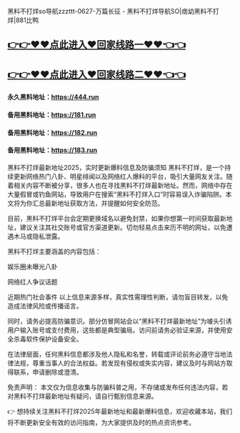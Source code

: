 黑料不打烊so导航zzzttt-0627-万篇长征 - 黑料不打烊导航SO|痞幼黑料不打烊|881比鸭

## [👉👉♥♥点此进入♥回家线路一♥♥👈👈](https://unpkg.com/182run/index.html)
## [👉👉♥♥点此进入♥回家线路二♥♥👈👈](https://unpkg.com/182-1run/index.html)

#### 永久黑料地址：https://444.run
#### 备用黑料地址：https://181.run
#### 备用黑料地址：https://182.run
#### 备用黑料地址：https://183.run

黑料不打烊最新地址2025，实时更新爆料信息及防骗须知
黑料不打烊，是一个持续更新网络热门八卦、明星绯闻以及网络红人爆料的平台，吸引大量网友关注。随着相关内容不断被分享，很多人也在寻找黑料不打烊最新地址。然而，网络中存在大量假冒或钓鱼网站，导致用户在搜索“黑料不打烊入口”时容易误入诈骗陷阱。本文将为你汇总最新地址获取方法，并提醒如何安全防范。

目前，黑料不打烊平台会定期更换域名以避免封禁，如果你想第一时间获取最新地址，建议关注其社交账号或官方渠道更新。切勿轻易点击来历不明的网址，以免遭遇木马或隐私泄露。

黑料不打烊主要涵盖的内容包括：

娱乐圈未曝光八卦

网络红人争议话题

近期热门社会事件
以上信息来源多样，真实性需理性判断，请勿盲目转发，以免造成法律风险或传播谣言。

同时，请务必提高防骗意识。部分仿冒网站会以“黑料不打烊最新地址”为噱头引诱用户输入账号或支付费用，这些都是典型骗局。访问前请务必验证来源，并使用安全杀毒软件保护设备安全。

在法律层面，任何黑料信息都涉及他人隐私和名誉，转载或评论前务必遵守当地法律法规，尊重当事人的合法权益。若发现有侵权或失实内容，建议及时与网站方取得联系，申请删除或澄清。

免责声明： 本文仅为信息收集与防骗科普之用，不存储或发布任何违法内容，若对黑料不打烊最新地址有疑问，请自行甄别信息来源。

👉 想持续关注黑料不打烊2025年最新地址和最新爆料信息，欢迎收藏本站，我们将不断更新安全有效的访问指南，为大家提供及时的热点资讯参考。
